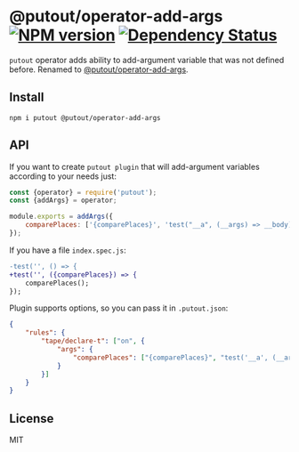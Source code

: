 # @putout/operator-add-args [![NPM version][NPMIMGURL]][NPMURL] [![Dependency Status][DependencyStatusIMGURL]][DependencyStatusURL]

[NPMIMGURL]: https://img.shields.io/npm/v/@putout/operator-add-argument.svg?style=flat&longCache=true
[NPMURL]: https://npmjs.org/package/@putout/operator-add-argument "npm"
[DependencyStatusURL]: https://david-dm.org/coderaiser/putout?path=packages/operator-add-argument
[DependencyStatusIMGURL]: https://david-dm.org/coderaiser/putout.svg?path=packages/operator-add-argument

`putout` operator adds ability to add-argument variable that was not defined before. Renamed to [@putout/operator-add-args](https://github.com/coderaiser/putout/tree/v20.13.0/packages/operator-add-args).

## Install

```
npm i putout @putout/operator-add-args
```

## API

If you want to create `putout plugin` that will add-argument variables according to your needs just:

```js
const {operator} = require('putout');
const {addArgs} = operator;

module.exports = addArgs({
    comparePlaces: ['{comparePlaces}', 'test("__a", (__args) => __body)'],
});
```

If you have a file `index.spec.js`:

```diff
-test('', () => {
+test('', ({comparePlaces}) => {
    comparePlaces();
});
```

Plugin supports options, so you can pass it in `.putout.json`:

```json
{
    "rules": {
        "tape/declare-t": ["on", {
            "args": {
                "comparePlaces": ["{comparePlaces}", "test('__a', (__args) => __body)"]
            }
        }]
    }
}
```

## License

MIT
